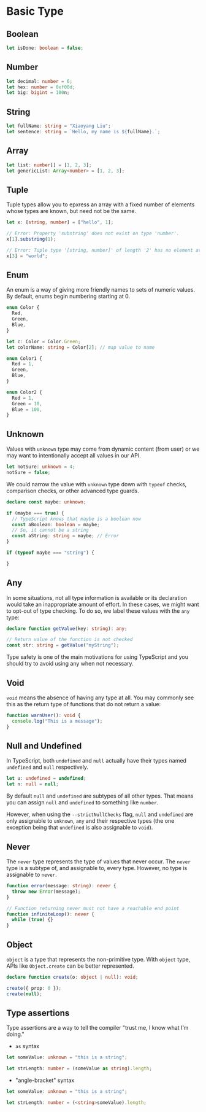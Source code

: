 # Basic Type

## Boolean

```ts
let isDone: boolean = false;
```

## Number

```ts
let decimal: number = 6;
let hex: number = 0xf00d;
let big: bigint = 100n;
```

## String

```ts
let fullName: string = "Xiaoyang Liu";
let sentence: string = `Hello, my name is ${fullName}.`;
```

## Array

```ts
let list: number[] = [1, 2, 3];
let genericList: Array<number> = [1, 2, 3];
```

## Tuple

Tuple types allow you to epxress an array with a fixed number of elements whose types are known, but need not be the same.

```ts
let x: [string, number] = ["hello", 1];

// Error: Property 'substring' does not exist on type 'number'.
x[1].substring(1);

// Error: Tuple type '[string, number]' of length '2' has no element at index '3'.
x[3] = "world";
```

## Enum

An enum is a way of giving more friendly names to sets of numeric values. By default, enums begin numbering starting at 0.

```ts
enum Color {
  Red,
  Green,
  Blue,
}

let c: Color = Color.Green;
let colorName: string = Color[2]; // map value to name

enum Color1 {
  Red = 1,
  Green,
  Blue,
}

enum Color2 {
  Red = 1,
  Green = 10,
  Blue = 100,
}
```

## Unknown

Values with `unknown` type may come from dynamic content (from user) or we may want to intentionally accept all values in our API.

```ts
let notSure: unknown = 4;
notSure = false;
```

We could narrow the value with `unknown` type down with `typeof` checks, comparison checks, or other advanced type guards.

```ts
declare const maybe: unknown;

if (maybe === true) {
  // TypeScript knows that maybe is a boolean now
  const aBoolean: boolean = maybe;
  // So, it cannot be a string
  const aString: string = maybe; // Error
}

if (typeof maybe === "string") {

}
```

## Any

In some situations, not all type information is available or its declaration would take an inappropriate amount of effort. In these cases, we might want to opt-out of type checking. To do so, we label these values with the `any` type:

```ts
declare function getValue(key: string): any;

// Return value of the function is not checked
const str: string = getValue("myString");
```

Type safety is one of the main motivations for using TypeScript and you should try to avoid using any when not necessary.

## Void

`void` means the absence of having any type at all. You may commonly see this as the return type of functions that do not return a value:

```ts
function warnUser(): void {
  console.log("This is a message");
}
```

## Null and Undefined

In TypeScript, both `undefined` and `null` actually have their types named `undefined` and `null` respectively.

```ts
let u: undefined = undefined;
let n: null = null;
```

By default `null` and `undefined` are subtypes of all other types. That means you can assign `null` and `undefined` to something like `number`.

However, when using the `--strictNullChecks` flag, `null` and `undefined` are only assignable to `unknown`, `any` and their respective types (the one exception being that `undefined` is also assignable to `void`).

## Never

The `never` type represents the type of values that never occur. The `never` type is a subtype of, and assignable to, every type. However, no type is assignable to `never`.

```ts
function error(message: string): never {
  throw new Error(message);
}

// Function returning never must not have a reachable end point
function infiniteLoop(): never {
  while (true) {}
}
```

## Object

`object` is a type that represents the non-primitive type. With `object` type, APIs like `Object.create` can be better represented.

```ts
declare function create(o: object | null): void;

create({ prop: 0 });
create(null);
```

## Type assertions

Type assertions are a way to tell the compiler "trust me, I know what I’m doing."

- `as` syntax

```ts
let someValue: unknown = "this is a string";

let strLength: number = (someValue as string).length;
```

- "angle-bracket" syntax

```ts
let someValue: unknown = "this is a string";

let strLength: number = (<string>someValue).length;
```
